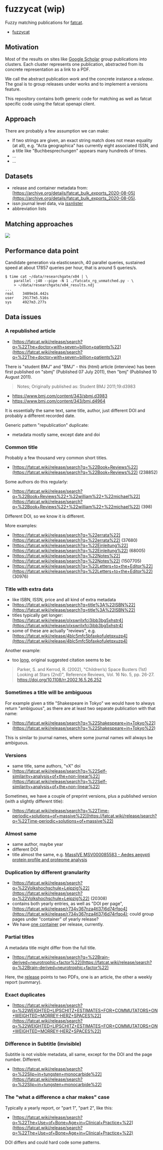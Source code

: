 # fuzzycat (wip)

Fuzzy matching publications for [fatcat](https://fatcat.wiki).

* [fuzzycat](https://pypi.org/project/fuzzycat/)

## Motivation

Most of the results on sites like [Google
Scholar](https://scholar.google.com/scholar?q=fuzzy+matching) group
publications into clusters. Each cluster represents one publication, abstracted
from its concrete representation as a link to a PDF.

We call the abstract publication *work* and the concrete instance a *release*.
The goal is to group releases under works and to implement a versions feature.

This repository contains both generic code for matching as well as fatcat
specific code using the fatcat openapi client.

## Approach

There are probably a few assumption we can make:

* If two strings are given, an exact string match does not mean equality (at
  all), e.g.  "Acta geographica" has currently eight associated ISSN, and a
title like "Buchbesprechungen" appears many hundreds of times.
* ...
* ...

## Datasets

* release and container metadata from: [https://archive.org/details/fatcat_bulk_exports_2020-08-05](https://archive.org/details/fatcat_bulk_exports_2020-08-05).
* issn journal level data, via [issnlister](https://github.com/miku/issnlister)
* abbreviation lists

## Matching approaches

![](static/approach.png)

## Performance data point

Candidate generation via elasticsearch, 40 parallel queries, sustained speed at
about 17857 queries per hour, that is around 5 queries/s.

```
$ time cat ~/data/researchgate/x04 | \
    parallel -j40 --pipe -N 1 ./fatcatx_rg_unmatched.py - \
    > ~/data/researchgate/x04_results.ndj
...
real    3409m16.442s
user    29177m5.516s
sys     4927m3.277s
```

## Data issues

### A republished article

* [https://fatcat.wiki/release/search?q=%22The+doctor+with+seven+billion+patients%22](https://fatcat.wiki/release/search?q=%22The+doctor+with+seven+billion+patients%22)

There is "student BMJ" and "BMJ" - this (html) article (interview) has been
first published on "sbmj" (Published 07 July 2011), then "bmj" (Published 10
August 2011).

> Notes; Originally published as: Student BMJ 2011;19:d3983

* https://www.bmj.com/content/343/sbmj.d3983
* https://www.bmj.com/content/343/bmj.d4964

It is essentially the same text, same title, author, just different DOI and
probably a different recorded date.

Generic pattern "republication" duplicate:

* metadata mostly same, except date and doi

### Common title

Probably a few thousand very common short titles.

* [https://fatcat.wiki/release/search?q=%22Book+Reviews%22](https://fatcat.wiki/release/search?q=%22Book+Reviews%22) (238852)

Some authors do this regularly:

* [https://fatcat.wiki/release/search?q=%22Book+Reviews%22+%22william%22+%22michael%22](https://fatcat.wiki/release/search?q=%22Book+Reviews%22+%22william%22+%22michael%22) (398)

Different DOI, so we know it is different.

More examples:

* [https://fatcat.wiki/release/search?q=%22errata%22](https://fatcat.wiki/release/search?q=%22errata%22) (37680)
* [https://fatcat.wiki/release/search?q=%22Einleitung%22](https://fatcat.wiki/release/search?q=%22Einleitung%22) (68005)
* [https://fatcat.wiki/release/search?q=%22Notes%22](https://fatcat.wiki/release/search?q=%22Notes%22) (1507705)
* [https://fatcat.wiki/release/search?q=%22Letters+to+the+Editor%22](https://fatcat.wiki/release/search?q=%22Letters+to+the+Editor%22) (30976)

### Title with extra data

* like ISBN, ISSN, price and all kind of extra metadata
* [https://fatcat.wiki/release/search?q=title%3A%22ISBN%22](https://fatcat.wiki/release/search?q=title%3A%22ISBN%22)
* titles typically get longer: [https://fatcat.wiki/release/olxswrilxfci3ibb3bg5xhstr4](https://fatcat.wiki/release/olxswrilxfci3ibb3bg5xhstr4)
* some of these are actually "reviews", e.g. [https://fatcat.wiki/release/4blc5mfc5bfaxkofuletqxuzp4](https://fatcat.wiki/release/4blc5mfc5bfaxkofuletqxuzp4)

Another example:

* too [long](https://fatcat.wiki/release/hewmq4afvnew7pwttvulzguubu), original suggested citation seems to be:

> Parker, S. and Kerrod, R. (2002), "Children’s) Space Busters (1st) Looking at Stars (2nd)", Reference Reviews, Vol. 16 No. 5, pp. 26-27. https://doi.org/10.1108/rr.2002.16.5.26.252

### Sometimes a title will be ambiguous

For example given a title "Shakespeare in Tokyo" we would have to always return "ambiguous", as there are at least two separate publication with that name:

* [https://fatcat.wiki/release/search?q=%22Shakespeare+in+Tokyo%22](https://fatcat.wiki/release/search?q=%22Shakespeare+in+Tokyo%22)

This is similar to journal names, where some journal names will always be ambiguous.

### Versions

* same title, same authors, "vX" doi
* [https://fatcat.wiki/release/search?q=%22Self-similarity+analysis+of+the+non-linear%22](https://fatcat.wiki/release/search?q=%22Self-similarity+analysis+of+the+non-linear%22)

Sometimes, we have a couple of preprint versions, plus a published version (with a slightly different title):

* [https://fatcat.wiki/release/search?q=%22Time-periodic+solutions+of+massive%22](https://fatcat.wiki/release/search?q=%22Time-periodic+solutions+of+massive%22)

### Almost same

* same author, maybe year
* different DOI
* title almost the same, e.g. [MassIVE MSV000085583 - Aedes aegypti protein profile and proteome analysis](https://fatcat.wiki/release/search?q=%22Aedes+aegypti+protein+profile+and+proteome+analysis%22)

### Duplication by different granularity

* [https://fatcat.wiki/release/search?q=%22Volkshochschule+Leipzig%22](https://fatcat.wiki/release/search?q=%22Volkshochschule+Leipzig%22) (20308)
* contains both yearly entries, as well as "DOI per page",
  [https://fatcat.wiki/release/r734v367nza4tl37j6d74rfqo4](https://fatcat.wiki/release/r734v367nza4tl37j6d74rfqo4);
could group pages under "container" of yearly release?
* We have [one container](https://github.com/internetarchive/fatcat/blob/4f80b87722d64f27c985f0040ea177269b6e028b/fatcat-openapi2.yml#L704-L709) per release, currently.

### Partial titles

A metadata title might differ from the full title.

* [https://fatcat.wiki/release/search?q=%22Brain-derived+neurotrophic+factor%22](https://fatcat.wiki/release/search?q=%22Brain-derived+neurotrophic+factor%22)

Here, the [release](https://fatcat.wiki/release/2vi655gcejffhnzzbkkcnjpscm) points to two PDFs, one is an article, the other a weekly report (summary).

### Exact duplicates

* [https://fatcat.wiki/release/search?q=%22WEIGHTED+LIPSCHITZ+ESTIMATES+FOR+COMMUTATORS+ON+WEIGHTED+MORREY-HERZ+SPACES%22](https://fatcat.wiki/release/search?q=%22WEIGHTED+LIPSCHITZ+ESTIMATES+FOR+COMMUTATORS+ON+WEIGHTED+MORREY-HERZ+SPACES%22)

### Difference in Subtitle (invisible)

Subtitle is not visible metadata, all same, except for the DOI and the page number. Different.

* [https://fatcat.wiki/release/search?q=%22Slip+in+tungsten+monocarbide%22](https://fatcat.wiki/release/search?q=%22Slip+in+tungsten+monocarbide%22)

### The "what a difference a char makes" case

Typically a yearly report, or "part 1", "part 2", like this:

* [https://fatcat.wiki/release/search?q=%22The+Use+of+Bone+Age+in+Clinical+Practice+%22](https://fatcat.wiki/release/search?q=%22The+Use+of+Bone+Age+in+Clinical+Practice+%22)

DOI differs and could hard code some patterns.
